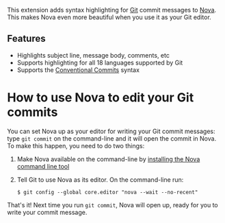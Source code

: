 This extension adds syntax highlighting for [Git](https://git-scm.com) commit messages to [Nova](https://nova.app/). This makes Nova even more beautiful when you use it as your Git editor.

## Features

- Highlights subject line, message body, comments, etc
- Supports highlighting for all 18 languages supported by Git
- Supports the [Conventional Commits](https://www.conventionalcommits.org/) syntax

# How to use Nova to edit your Git commits

You can set Nova up as your editor for writing your Git commit messages: type `git commit` on the command-line and it will open the commit in Nova. To make this happen, you need to do two things:

1. Make Nova available on the command-line by [installing the Nova command line tool](https://help.panic.com/nova/cli-tool/)
2. Tell Git to use Nova as its editor. On the command-line run:

   ```
   $ git config --global core.editor "nova --wait --no-recent"
   ```

That's it! Next time you run `git commit`, Nova will open up, ready for you to write your commit message.
